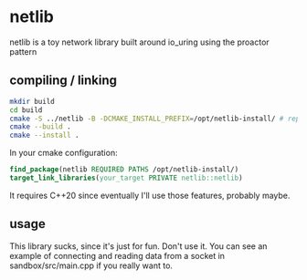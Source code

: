 # netlib

netlib is a toy network library built around io_uring using the proactor pattern

## compiling / linking

```bash
mkdir build
cd build
cmake -S ../netlib -B -DCMAKE_INSTALL_PREFIX=/opt/netlib-install/ # replace with whatever install dir
cmake --build .
cmake --install . 
```

In your cmake configuration:
```cmake
find_package(netlib REQUIRED PATHS /opt/netlib-install/)
target_link_libraries(your_target PRIVATE netlib::netlib)
```

It requires C++20 since eventually I'll use those features, probably maybe.

## usage

This library sucks, since it's just for fun. Don't use it. You can see an example of connecting and reading data 
from a socket in sandbox/src/main.cpp if you really want to.

